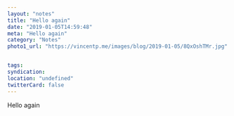 ```yaml
---
layout: "notes"
title: "Hello again"
date: "2019-01-05T14:59:48"
meta: "Hello again"
category: "Notes"
photo1_url: "https://vincentp.me/images/blog/2019-01-05/8QxOshTMr.jpg"


tags:
syndication: 
location: "undefined"
twitterCard: false
---
```

Hello again
